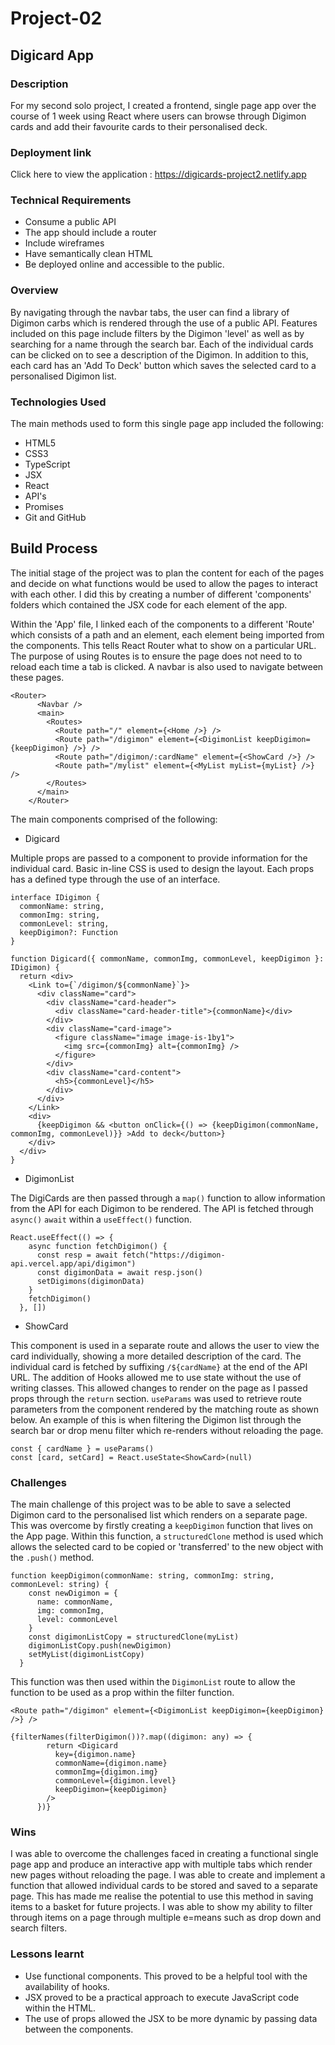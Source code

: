# Project-02
## Digicard App

### Description

For my second solo project, I created a frontend, single page app over the course of 1 week using React where users can browse through Digimon cards and add their favourite cards to their personalised deck.

### Deployment link

Click here to view the application : https://digicards-project2.netlify.app

### Technical Requirements

* Consume a public API
* The app should include a router
* Include wireframes
* Have semantically clean HTML
* Be deployed online and accessible to the public.

### Overview

 By navigating through the navbar tabs, the user can find a library of Digimon carbs which is rendered through the use of a public API. Features included on this page include filters by the Digimon 'level' as well as by searching for a name through the search bar. Each of the individual cards can be clicked on to see a description of the Digimon. In addition to this, each card has an 'Add To Deck' button which saves the selected card to a personalised Digimon list.

### Technologies Used

The main methods used to form this single page app included the following:

* HTML5
* CSS3
* TypeScript
* JSX
* React
* API's
* Promises
* Git and GitHub

## Build Process

The initial stage of the project was to plan the content for each of the pages and decide on what functions would be used to allow the pages to interact with each other.  I did this by creating a number of different 'components' folders which contained the JSX code for each element of the app. 

Within the 'App' file, I linked each of the components to a different 'Route' which consists of a path and an element, each element being imported from the components. This tells React Router what to show on a particular URL. The purpose of using Routes is to ensure the page does not need to to reload each time a tab is clicked.  A navbar is also used to navigate between these pages.

```
<Router>
      <Navbar />
      <main>
        <Routes>
          <Route path="/" element={<Home />} />
          <Route path="/digimon" element={<DigimonList keepDigimon={keepDigimon} />} />
          <Route path="/digimon/:cardName" element={<ShowCard />} />
          <Route path="/mylist" element={<MyList myList={myList} />} />
        </Routes>
      </main>
    </Router>
```


The main components comprised of the following:

* Digicard

Multiple props are passed to a component to provide information for the individual card. Basic in-line CSS is used to design the layout. Each props has a defined type through the use of an interface.
```
interface IDigimon {
  commonName: string,
  commonImg: string,
  commonLevel: string,
  keepDigimon?: Function
}

function Digicard({ commonName, commonImg, commonLevel, keepDigimon }: IDigimon) {
  return <div>
    <Link to={`/digimon/${commonName}`}>
      <div className="card">
        <div className="card-header">
          <div className="card-header-title">{commonName}</div>
        </div>
        <div className="card-image">
          <figure className="image image-is-1by1">
            <img src={commonImg} alt={commonImg} />
          </figure>
        </div>
        <div className="card-content">
          <h5>{commonLevel}</h5>
        </div>
      </div>
    </Link>
    <div>
      {keepDigimon && <button onClick={() => {keepDigimon(commonName, commonImg, commonLevel)}} >Add to deck</button>}
    </div>
  </div>
}
``` 


* DigimonList

The DigiCards are then passed through a ```map()``` function to allow information from the API for each Digimon to be rendered. The API is fetched through ```async()``` ```await``` within a ```useEffect()``` function.
```
React.useEffect(() => {
    async function fetchDigimon() {
      const resp = await fetch("https://digimon-api.vercel.app/api/digimon")
      const digimonData = await resp.json()
      setDigimons(digimonData)
    }
    fetchDigimon()
  }, [])
```


* ShowCard

This component is used in a separate route and allows the user to view the card individually, showing a more detailed description of the card. The individual card is fetched by suffixing ```/${cardName}``` at the end of the API URL. The addition of Hooks allowed me to use state without the use of writing classes. This allowed changes to render on the page as I passed props through the ```return``` section. ```useParams``` was used to retrieve route parameters from the component rendered by the matching route as shown below. An example of this is when filtering the Digimon list through the search bar or drop menu filter which re-renders without reloading the page.

```
const { cardName } = useParams()
const [card, setCard] = React.useState<ShowCard>(null)
```


### Challenges

The main challenge of this project was to be able to save a selected Digimon card to the personalised list which renders on a separate page. This was overcome by firstly creating a ```keepDigimon``` function that lives on the App page. Within this function, a ```structuredClone``` method is used which allows the selected card to be copied or 'transferred' to the new object with the ```.push()``` method.

```
function keepDigimon(commonName: string, commonImg: string, commonLevel: string) {
    const newDigimon = {
      name: commonName,
      img: commonImg,
      level: commonLevel
    }
    const digimonListCopy = structuredClone(myList)
    digimonListCopy.push(newDigimon)
    setMyList(digimonListCopy)
  }
```


This function was then used within the ```DigimonList``` route to allow the function to be used as a prop within the filter function.

```
<Route path="/digimon" element={<DigimonList keepDigimon={keepDigimon} />} />
```

```
{filterNames(filterDigimon())?.map((digimon: any) => {
        return <Digicard
          key={digimon.name}
          commonName={digimon.name}
          commonImg={digimon.img}
          commonLevel={digimon.level}
          keepDigimon={keepDigimon}
        />
      })}
```

### Wins

I was able to overcome the challenges faced in creating a functional single page app and produce an interactive app with multiple tabs which render new pages without reloading the page. I was able to create and implement a function that allowed individual cards to be stored and saved to a separate page. This has made me realise the potential to use this method in saving items to a basket for future projects. I was able to show my ability to filter through items on a page through multiple e=means such as drop down and search filters.

### Lessons learnt

* Use functional components. This proved to be a helpful tool with the availability of hooks. 
* JSX proved to be a practical approach to execute JavaScript code within the HTML.
* The use of props allowed the JSX to be more dynamic by passing data between the components.
